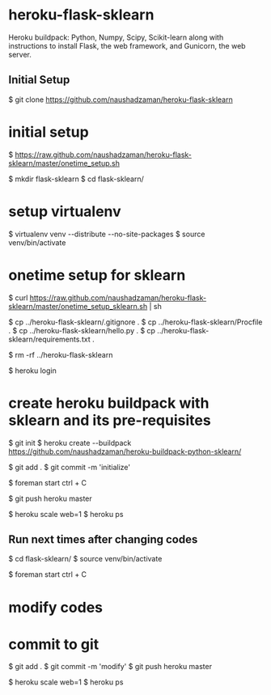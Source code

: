 heroku-flask-sklearn
====================

Heroku buildpack: Python, Numpy, Scipy, Scikit-learn along with instructions to install Flask, the web framework, and Gunicorn, the web server.

Initial Setup 
-----
$ git clone https://github.com/naushadzaman/heroku-flask-sklearn

# initial setup 
$ https://raw.github.com/naushadzaman/heroku-flask-sklearn/master/onetime_setup.sh

$ mkdir flask-sklearn
$ cd flask-sklearn/

# setup virtualenv 
$ virtualenv venv --distribute --no-site-packages
$ source venv/bin/activate
	
# onetime setup for sklearn 
$ curl https://raw.github.com/naushadzaman/heroku-flask-sklearn/master/onetime_setup_sklearn.sh | sh

$ cp ../heroku-flask-sklearn/.gitignore .
$ cp ../heroku-flask-sklearn/Procfile .
$ cp ../heroku-flask-sklearn/hello.py .
$ cp ../heroku-flask-sklearn/requirements.txt .

$ rm -rf ../heroku-flask-sklearn

$ heroku login

# create heroku buildpack with sklearn and its pre-requisites
$ git init
$ heroku create --buildpack https://github.com/naushadzaman/heroku-buildpack-python-sklearn/

$ git add .
$ git commit -m 'initialize'

$ foreman start
ctrl + C

$ git push heroku master
 
$ heroku scale web=1
$ heroku ps

Run next times after changing codes
-----
$ cd flask-sklearn/
$ source venv/bin/activate

$ foreman start
ctrl + C

# modify codes 

# commit to git 
$ git add .
$ git commit -m 'modify'
$ git push heroku master

$ heroku scale web=1
$ heroku ps
